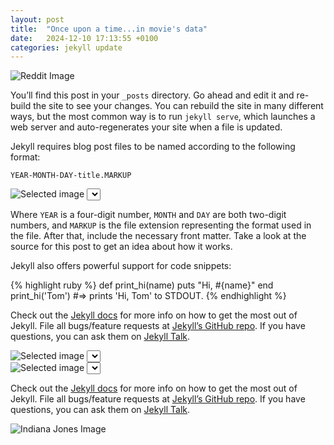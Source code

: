 ```yaml
---
layout: post
title:  "Once upon a time...in movie's data"
date:   2024-12-10 17:13:55 +0100
categories: jekyll update
---
```


<!-- center title of the page -->

<style>
h1 {
    text-align: center;
}
</style>

<!-- intro image -->

<div class="classic-image">
  <img src="{{ site.baseurl }}/assets/images/reddit.jpg" alt="Reddit Image">
</div>

You’ll find this post in your `_posts` directory. Go ahead and edit it and re-build the site to see your changes. You can rebuild the site in many different ways, but the most common way is to run `jekyll serve`, which launches a web server and auto-regenerates your site when a file is updated.

Jekyll requires blog post files to be named according to the following format:

`YEAR-MONTH-DAY-title.MARKUP`

<!-- single image selector -->

<section id="single-image-section">
  <div class="image-container">
    <img id="selected-image-single" src="{{ site.baseurl }}/assets/images/fast-and-furious.jpg" alt="Selected image">
    <select id="image-selector-single"></select>
  </div>
</section>


Where `YEAR` is a four-digit number, `MONTH` and `DAY` are both two-digit numbers, and `MARKUP` is the file extension representing the format used in the file. After that, include the necessary front matter. Take a look at the source for this post to get an idea about how it works.

Jekyll also offers powerful support for code snippets:

{% highlight ruby %}
def print_hi(name)
  puts "Hi, #{name}"
end
print_hi('Tom')
#=> prints 'Hi, Tom' to STDOUT.
{% endhighlight %}

Check out the [Jekyll docs][jekyll-docs] for more info on how to get the most out of Jekyll. File all bugs/feature requests at [Jekyll’s GitHub repo][jekyll-gh]. If you have questions, you can ask them on [Jekyll Talk][jekyll-talk].

[jekyll-docs]: https://jekyllrb.com/docs/home
[jekyll-gh]:   https://github.com/jekyll/jekyll
[jekyll-talk]: https://talk.jekyllrb.com/

<!-- double image selector -->

<section id="comparison-section">
  <div class="comparison-container">
    <!-- Left Image -->
    <div class="image-container">
      <img id="selected-image-left" src="{{ site.baseurl }}/assets/images/fast-and-furious.jpg" alt="Selected image">
      <select id="image-selector-left"></select>
    </div>
    <!-- Right Image -->
    <div class="image-container">
      <img id="selected-image-right" src="{{ site.baseurl }}/assets/images/harry_potter.jpg" alt="Selected image">
      <select id="image-selector-right"></select>
    </div>
  </div>
</section>

<script>
  const baseurl = "{{ site.baseurl }}";
</script>

<!-- Include CSS and JS -->
<link rel="stylesheet" href="{{ site.baseurl }}/assets/css/image-selector.css">
<script src="{{ site.baseurl }}/assets/js/image-selector.js"></script>

Check out the [Jekyll docs][jekyll-docs] for more info on how to get the most out of Jekyll. File all bugs/feature requests at [Jekyll’s GitHub repo][jekyll-gh]. If you have questions, you can ask them on [Jekyll Talk][jekyll-talk].

<div class="classic-image">
  <img src="{{ site.baseurl }}/assets/images/indiana_jones.jpeg" alt="Indiana Jones Image">
</div>